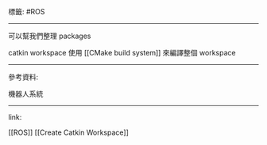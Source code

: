 標籤: #ROS 

---

可以幫我們整理 packages

catkin workspace 使用 [[CMake build system]] 來編譯整個 workspace

---

參考資料:

機器人系統

---

link:

[[ROS]]
[[Create Catkin Workspace]]